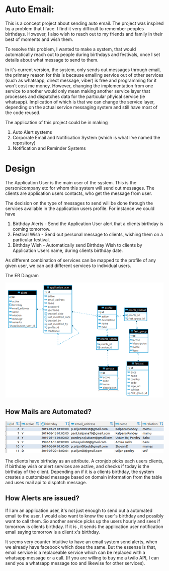 # Auto Email:

This is a concept project about sending auto email. The project was inspired by a problem that I face. 
I find it very difficult to remember peoples birthdays. However, I also wish to reach out to my friends and family in their
best of moments and wish them. 

To resolve this problem, I wanted to make a system, that would automatically reach out to people during birthdays and festivals,
once I set details about what message to send to them. 

In it's current version, the system, only sends out messages through email, the primary reason for this is because emailing service 
out of other services (such as whatsapp, direct message, viber) is free and programming for it won't cost me money. However, changing 
the implementation from one service to another would only mean making another service layer that processes and dispatches data for 
the particular phyical service (ie whatsapp). Implication of which is that we can change the service layer, depending on the actual service 
messaging system and still have most of the code reused.


The application of this project could be in making
1. Auto Alert systems 
1. Corporate Email and Notification System (which is what I've named the repository)
1. Notification and Reminder Systems


# Design

The Application User is the main user of the system. This is the person/company etc for whom this system will send out messages. The clients are application users contacts, who get the message from user.

The decision on the type of messages to send will be done through the services available in the application users profile. For instance we could have  

1. Birthday Alerts - Send the Application User alert that a clients birthday is coming tomorrow. 
1. Festival Wish - Send out personal message to clients, wishing them on a particular festival.
1. Birthday Wish - Automatically send Birthday Wish to clients by Application Users name, during clients birthday date.

As different combination of services can be mapped to the profile of any given user, we can add different services to individual users.   



The ER Diagram 

![](./autoemail.png)


## How Mails are Automated? 

![](./client-table.png)

The clients have birthday as an attribute. A cronjob picks each users clients, if birthday wish or alert services are active, and checks if today is the birthday of the client.
Depending on if it is a clients birthday, the system creates a customized message based on domain information 
from the table and uses mail api to dispatch message.

## How Alerts are issued? 
If I am an application user, it's not just enough to send out a automated email to the user. I would also want to know the user's birthday and possibly want to call them. So another service picks up the users hourly and sees if tomorrow is clients birthday. If it is , it sends the application user notification email saying tomorrow is a client x's birthday. 


It seems very counter intuitive to have an email system send alerts, when we already have facebook which does the same. But the essense is that, email service is a replaceable service which can be replaced with a whatsapp message or a call. (If you are willing to buy me a twilo API, I can send you a whatsapp message too and likewise for other services). 

 

